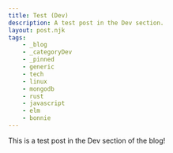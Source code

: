 ```yaml
---
title: Test (Dev)
description: A test post in the Dev section.
layout: post.njk
tags:
    - _blog
    - _categoryDev
    - _pinned
    - generic
    - tech
    - linux
    - mongodb
    - rust
    - javascript
    - elm
    - bonnie
---
```


This is a test post in the Dev section of the blog!
